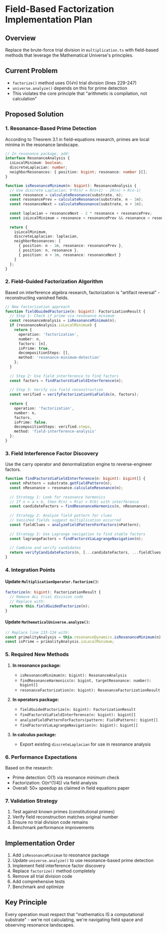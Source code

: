 # Field-Based Factorization Implementation Plan

## Overview
Replace the brute-force trial division in `multiplication.ts` with field-based methods that leverage the Mathematical Universe's principles.

## Current Problem
- `factorize()` method uses O(√n) trial division (lines 229-247)
- `universe.analyze()` depends on this for prime detection
- This violates the core principle that "arithmetic is compilation, not calculation"

## Proposed Solution

### 1. Resonance-Based Prime Detection
According to Theorem 3.1 in field-equations research, primes are local minima in the resonance landscape.

```typescript
// In resonance package, add:
interface ResonanceAnalysis {
  isLocalMinimum: boolean;
  discreteLaplacian: number;
  neighborResonances: { position: bigint; resonance: number }[];
}

function isResonanceMinimum(n: bigint): ResonanceAnalysis {
  // Use discrete Laplacian: ∇²R(n) = R(n+1) - 2R(n) + R(n-1)
  const resonance = calculateResonance(substrate, n);
  const resonancePrev = calculateResonance(substrate, n - 1n);
  const resonanceNext = calculateResonance(substrate, n + 1n);
  
  const laplacian = resonanceNext - 2 * resonance + resonancePrev;
  const isLocalMinimum = resonance < resonancePrev && resonance < resonanceNext;
  
  return {
    isLocalMinimum,
    discreteLaplacian: laplacian,
    neighborResonances: [
      { position: n - 1n, resonance: resonancePrev },
      { position: n, resonance },
      { position: n + 1n, resonance: resonanceNext }
    ]
  };
}
```

### 2. Field-Guided Factorization Algorithm
Based on interference algebra research, factorization is "artifact reversal" - reconstructing vanished fields.

```typescript
// New factorization approach
function fieldGuidedFactorize(n: bigint): FactorizationResult {
  // Step 1: Check if prime via resonance minimum
  const resonanceAnalysis = isResonanceMinimum(n);
  if (resonanceAnalysis.isLocalMinimum) {
    return {
      operation: 'factorization',
      number: n,
      factors: [n],
      isPrime: true,
      decompositionSteps: [],
      method: 'resonance-minimum-detection'
    };
  }
  
  // Step 2: Use field interference to find factors
  const factors = findFactorsViaFieldInterference(n);
  
  // Step 3: Verify via field reconstruction
  const verified = verifyFactorizationViaFields(n, factors);
  
  return {
    operation: 'factorization',
    number: n,
    factors,
    isPrime: false,
    decompositionSteps: verified.steps,
    method: 'field-interference-analysis'
  };
}
```

### 3. Field Interference Factor Discovery
Use the carry operator and denormalization engine to reverse-engineer factors.

```typescript
function findFactorsViaFieldInterference(n: bigint): bigint[] {
  const nPattern = substrate.getFieldPattern(n);
  const nResonance = resonance.calculateResonance(n);
  
  // Strategy 1: Look for resonance harmonics
  // If n = a × b, then R(n) ≈ R(a) × R(b) with interference
  const candidateFactors = findResonanceHarmonics(n, nResonance);
  
  // Strategy 2: Analyze field pattern for clues
  // Vanished fields suggest multiplication occurred
  const fieldClues = analyzeFieldPatternForFactors(nPattern);
  
  // Strategy 3: Use Lagrange navigation to find stable factors
  const lagrangeFactors = findFactorsViaLagrangeNavigation(n);
  
  // Combine and verify candidates
  return verifyCandidateFactors(n, [...candidateFactors, ...fieldClues, ...lagrangeFactors]);
}
```

### 4. Integration Points

#### Update `MultiplicationOperator.factorize()`:
```typescript
factorize(n: bigint): FactorizationResult {
  // Remove ALL trial division code
  // Replace with:
  return this.fieldGuidedFactorize(n);
}
```

#### Update `MathematicalUniverse.analyze()`:
```typescript
// Replace line 133-134 with:
const primalityAnalysis = this.resonanceDynamics.isResonanceMinimum(n);
const isPrime = primalityAnalysis.isLocalMinimum;
```

### 5. Required New Methods

1. **In resonance package:**
   - `isResonanceMinimum(n: bigint): ResonanceAnalysis`
   - `findResonanceHarmonics(n: bigint, targetResonance: number): bigint[]`
   - `resonanceFactorization(n: bigint): ResonanceFactorizationResult`

2. **In operators package:**
   - `fieldGuidedFactorize(n: bigint): FactorizationResult`
   - `findFactorsViaFieldInterference(n: bigint): bigint[]`
   - `analyzeFieldPatternForFactors(pattern: FieldPattern): bigint[]`
   - `findFactorsViaLagrangeNavigation(n: bigint): bigint[]`

3. **In calculus package:**
   - Export existing `discreteLaplacian` for use in resonance analysis

### 6. Performance Expectations

Based on the research:
- Prime detection: O(1) via resonance minimum check
- Factorization: O(n^(1/4)) via field analysis
- Overall: 50× speedup as claimed in field equations paper

### 7. Validation Strategy

1. Test against known primes (constitutional primes)
2. Verify field reconstruction matches original number
3. Ensure no trial division code remains
4. Benchmark performance improvements

## Implementation Order

1. Add `isResonanceMinimum` to resonance package
2. Update `universe.analyze()` to use resonance-based prime detection
3. Implement field interference factor discovery
4. Replace `factorize()` method completely
5. Remove all trial division code
6. Add comprehensive tests
7. Benchmark and optimize

## Key Principle
Every operation must respect that "mathematics IS a computational substrate" - we're not calculating, we're navigating field space and observing resonance landscapes.